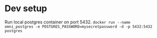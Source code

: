 # Dev setup
Run local postgres container on port 5432.
```docker run --name omni_postgres -e POSTGRES_PASSWORD=mysecretpassword -d -p 5432:5432 postgres```
